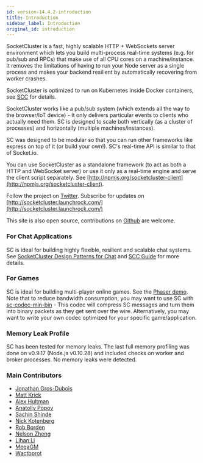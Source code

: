 ```yaml
---
id: version-14.4.2-introduction
title: Introduction
sidebar_label: Introduction
original_id: introduction
---
```


SocketCluster is a fast, highly scalable HTTP + WebSockets server environment which lets you build multi-process real-time systems (e.g. for pub/sub and RPCs) that make use of all CPU cores on a machine/instance. It removes the limitations of having to run your Node server as a single process and makes your backend resilient by automatically recovering from worker crashes.

SocketCluster is optimized to run on Kubernetes inside Docker containers, see [SCC](https://github.com/SocketCluster/socketcluster/blob/master/scc-guide.md) for details.

SocketCluster works like a pub/sub system (which extends all the way to the browser/IoT device) - It only delivers particular events to clients who actually need them. SC is designed to scale both vertically (as a cluster of processes) and horizontally (multiple machines/instances).

SC was designed to be modular so that you can run other frameworks like express on top of it (or build your own!).
SC's real-time API is similar to that of Socket.io.

You can use SocketCluster as a standalone framework (to act as both a HTTP and WebSocket server) or use it only as a real-time engine and serve the client script separately. See [http://npmjs.org/socketcluster-client](http://npmjs.org/socketcluster-client).

Follow the project on [Twitter](https://twitter.com/SocketCluster). Subscribe for updates on [http://socketcluster.launchrock.com/](http://socketcluster.launchrock.com/)

This site is also open source, contributions on [Github](https://github.com/SocketCluster/socketcluster-website) are welcome.

### For Chat Applications

SC is ideal for building highly flexible, resilient and scalable chat systems. See [SocketCluster Design Patterns for Chat](https://jonathangrosdubois.medium.com/socketcluster-design-patterns-for-chat-69e76a4b1966) and [SCC Guide](https://github.com/SocketCluster/socketcluster/blob/master/scc-guide.md#scc-guide) for more details.

### For Games

SC is ideal for building multi-player online games. See the [Phaser demo](https://github.com/jondubois/iogrid). Note that to reduce bandwidth consumption, you may want to use SC with [sc-codec-min-bin](https://github.com/SocketCluster/sc-codec-min-bin) - This codec will compress SC messages and turn them into binary packets as they get sent over the wire. Alternatively, you may want to write your own codec optimized for your specific game/application.

### Memory Leak Profile

SC has been tested for memory leaks. The last full memory profiling was done on v0.9.17 (Node.js v0.10.28) and included checks on worker and broker processes. No memory leaks were detected.

### Main Contributors

* [Jonathan Gros-Dubois](https://github.com/jondubois)
* [Matt Krick](https://github.com/mattkrick)
* [Alex Hultman](https://github.com/alexhultman)
* [Anatoliy Popov](https://github.com/abpopov)
* [Sachin Shinde](https://github.com/sacOO7)
* [Nick Kotenberg](https://github.com/happilymarrieddad)
* [Rob Borden](https://github.com/robborden)
* [Nelson Zheng](https://github.com/nelsonzheng)
* [Lihan Li](https://github.com/lihan)
* [MegaGM](https://github.com/MegaGM)
* [Wactbprot](https://github.com/wactbprot)
